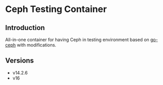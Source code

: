 # Ceph Testing Container

## Introduction

All-in-one container for having Ceph in testing environment based on [go-ceph](https://github.com/ceph/go-ceph/) with modifications.

## Versions

- v14.2.6
- v16
